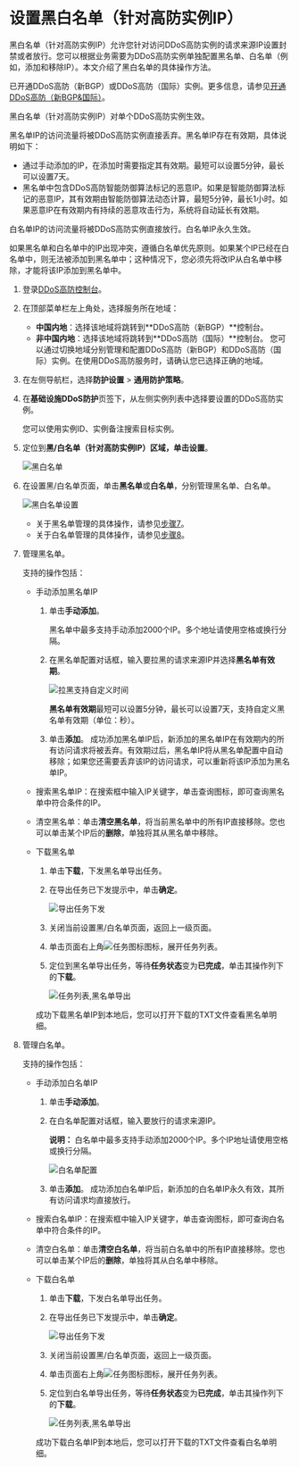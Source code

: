 # 设置黑白名单（针对高防实例IP）

黑白名单（针对高防实例IP）允许您针对访问DDoS高防实例的请求来源IP设置封禁或者放行。您可以根据业务需要为DDoS高防实例单独配置黑名单、白名单（例如，添加和移除IP）。本文介绍了黑白名单的具体操作方法。

已开通DDoS高防（新BGP）或DDoS高防（国际）实例。更多信息，请参见[开通DDoS高防（新BGP&国际）](/intl.zh-CN/DDoS高防（新BGP&国际）用户指南/开通DDoS高防（新BGP&国际）.md)。

黑白名单（针对高防实例IP）对单个DDoS高防实例生效。

黑名单IP的访问流量将被DDoS高防实例直接丢弃。黑名单IP存在有效期，具体说明如下：

-   通过手动添加的IP，在添加时需要指定其有效期。最短可以设置5分钟，最长可以设置7天。
-   黑名单中包含DDoS高防智能防御算法标记的恶意IP。如果是智能防御算法标记的恶意IP，其有效期由智能防御算法动态计算，最短5分钟，最长1小时。如果恶意IP在有效期内有持续的恶意攻击行为，系统将自动延长有效期。

白名单IP的访问流量将被DDoS高防实例直接放行。白名单IP永久生效。

如果黑名单和白名单中的IP出现冲突，遵循白名单优先原则。如果某个IP已经在白名单中，则无法被添加到黑名单中；这种情况下，您必须先将改IP从白名单中移除，才能将该IP添加到黑名单中。

1.  登录[DDoS高防控制台](https://yundun.console.aliyun.com/?p=ddoscoo)。

2.  在顶部菜单栏左上角处，选择服务所在地域：

    -   **中国内地**：选择该地域将跳转到**DDoS高防（新BGP）**控制台。
    -   **非中国内地**：选择该地域将跳转到**DDoS高防（国际）**控制台。
    您可以通过切换地域分别管理和配置DDoS高防（新BGP）和DDoS高防（国际）实例。在使用DDoS高防服务时，请确认您已选择正确的地域。

3.  在左侧导航栏，选择**防护设置** \> **通用防护策略**。

4.  在**基础设施DDoS防护**页签下，从左侧实例列表中选择要设置的DDoS高防实例。

    您可以使用实例ID、实例备注搜索目标实例。

5.  定位到**黑/白名单（针对高防实例IP）**区域，单击**设置**。

    ![黑白名单](https://static-aliyun-doc.oss-accelerate.aliyuncs.com/assets/img/zh-CN/5217947061/p36905.png)

6.  在设置黑/白名单页面，单击**黑名单**或**白名单**，分别管理黑名单、白名单。

    ![黑白名单设置](https://static-aliyun-doc.oss-accelerate.aliyuncs.com/assets/img/zh-CN/9941919951/p72934.png)

    -   关于黑名单管理的具体操作，请参见[步骤7](#step_3n4_8jj_8fq)。
    -   关于白名单管理的具体操作，请参见[步骤8](#step_6d5_urp_2lv)。
7.  管理黑名单。

    支持的操作包括：

    -   手动添加黑名单IP

        1.  单击**手动添加**。

            黑名单中最多支持手动添加2000个IP。多个地址请使用空格或换行分隔。

        2.  在黑名单配置对话框，输入要拉黑的请求来源IP并选择**黑名单有效期**。

            ![拉黑支持自定义时间](https://static-aliyun-doc.oss-accelerate.aliyuncs.com/assets/img/zh-CN/5217947061/p130719.png)

            **黑名单有效期**最短可以设置5分钟，最长可以设置7天，支持自定义黑名单有效期（单位：秒）。

        3.  单击**添加**。
        成功添加黑名单IP后，新添加的黑名单IP在有效期内的所有访问请求将被丢弃。有效期过后，黑名单IP将从黑名单配置中自动移除；如果您还需要丢弃该IP的访问请求，可以重新将该IP添加为黑名单IP。

    -   搜索黑名单IP：在搜索框中输入IP关键字，单击查询图标，即可查询黑名单中符合条件的IP。
    -   清空黑名单：单击**清空黑名单**，将当前黑名单中的所有IP直接移除。您也可以单击某个IP后的**删除**，单独将其从黑名单中移除。
    -   下载黑名单

        1.  单击**下载**，下发黑名单导出任务。
        2.  在导出任务已下发提示中，单击**确定**。

            ![导出任务下发](https://static-aliyun-doc.oss-accelerate.aliyuncs.com/assets/img/zh-CN/9941919951/p69619.png)

        3.  关闭当前设置黑/白名单页面，返回上一级页面。
        4.  单击页面右上角![任务图标](https://static-aliyun-doc.oss-accelerate.aliyuncs.com/assets/img/zh-CN/9941919951/p69825.png)图标，展开任务列表。
        5.  定位到黑名单导出任务，等待**任务状态**变为**已完成**，单击其操作列下的**下载**。

            ![任务列表,黑名单导出](https://static-aliyun-doc.oss-accelerate.aliyuncs.com/assets/img/zh-CN/9941919951/p69620.png)

        成功下载黑名单IP到本地后，您可以打开下载的TXT文件查看黑名单明细。

8.  管理白名单。

    支持的操作包括：

    -   手动添加白名单IP

        1.  单击**手动添加**。
        2.  在白名单配置对话框，输入要放行的请求来源IP。

            **说明：** 白名单中最多支持手动添加2000个IP。多个IP地址请使用空格或换行分隔。

            ![白名单配置](https://static-aliyun-doc.oss-accelerate.aliyuncs.com/assets/img/zh-CN/9941919951/p69623.png)

        3.  单击**添加**。
        成功添加白名单IP后，新添加的白名单IP永久有效，其所有访问请求均直接放行。

    -   搜索白名单IP：在搜索框中输入IP关键字，单击查询图标，即可查询白名单中符合条件的IP。
    -   清空白名单：单击**清空白名单**，将当前白名单中的所有IP直接移除。您也可以单击某个IP后的**删除**，单独将其从白名单中移除。
    -   下载白名单

        1.  单击**下载**，下发白名单导出任务。
        2.  在导出任务已下发提示中，单击**确定**。

            ![导出任务下发](https://static-aliyun-doc.oss-accelerate.aliyuncs.com/assets/img/zh-CN/9941919951/p69619.png)

        3.  关闭当前设置黑/白名单页面，返回上一级页面。
        4.  单击页面右上角![任务图标](https://static-aliyun-doc.oss-accelerate.aliyuncs.com/assets/img/zh-CN/9941919951/p69825.png)图标，展开任务列表。
        5.  定位到白名单导出任务，等待**任务状态**变为**已完成**，单击其操作列下的**下载**。

            ![任务列表,黑名单导出](https://static-aliyun-doc.oss-accelerate.aliyuncs.com/assets/img/zh-CN/9941919951/p69620.png)

        成功下载白名单IP到本地后，您可以打开下载的TXT文件查看白名单明细。


